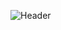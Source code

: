 ![Header]([https://i.imgur.com/VUE06sn.png](https://github.com/qqdeeplay/qqdeeplay/blob/main/assets/logo.png))
